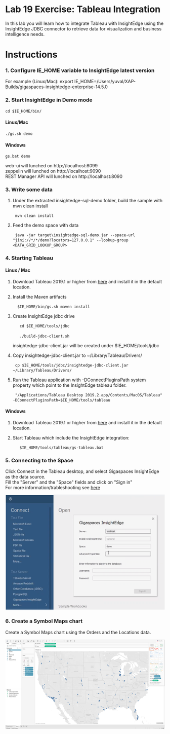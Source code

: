 # Lab 19 Exercise: Tableau Integration

In this lab you will learn how to integrate Tableau with InsightEdge using the InsightEdge JDBC connector to retrieve data for visualization and business intelligence needs.

# Instructions
### 1. Configure IE_HOME variable to InsightEdge latest version
For example (Linux/Mac): export IE_HOME=/Users/yuval/XAP-Builds/gigaspaces-insightedge-enterprise-14.5.0

### 2. Start InsightEdge in Demo mode
    cd $IE_HOME/bin/
    
#### Linux/Mac <br /> 
    ./gs.sh demo 
#### Windows
    gs.bat demo 
    
web-ui will lunched on http://localhost:8099 <br />
zeppelin will lunched on http://localhost:9090 <br />
REST Manager API will lunched on http://localhost:8090 <br /> 

### 3. Write some data

1. Under the extracted insightedge-sql-demo folder, build the sample with mvn clean install <br />
        
        mvn clean install

2. Feed the demo space with data <br />

        java -jar target\insightedge-sql-demo.jar --space-url "jini://*/*/demo?locators=127.0.0.1" --lookup-group <DATA_GRID_LOOKUP_GROUP>
    

 
### 4. Starting Tableau
#### Linux / Mac

1. Download Tableau 2019.1 or higher from [here](https://www.tableau.com/trial/tableau-software?utm_campaign_id=2017049&utm_campaign=Prospecting-CORE-ALL-ALL-ALL-ALL&utm_medium=Paid+Search&utm_source=Google+Search&utm_language=EN&utm_country=MED&kw=%2Btableau&adgroup=CTX-Brand-Core-B&adused=336806490197&matchtype=b&placement=&gclid=CjwKCAjw-ITqBRB7EiwAZ1c5U3qli3LyKpES9OFiSueG8rd3s9zRIfUzDga4Ui9uzsARROZUyqqqzhoC5zMQAvD_BwE&gclsrc=aw.ds)
   and install it in the default location. 
2. Install the Maven artifacts <br />

         $IE_HOME/bin/gs.sh maven install
    

3. Create InsightEdge jdbc drive <br />

          cd $IE_HOME/tools/jdbc

          ./build-jdbc-client.sh

      insightedge-jdbc-client.jar will be created under $IE_HOME/tools/jdbc <br />
      
4. Copy insightedge-jdbc-client.jar to ~/Library/Tableau/Drivers/ <br />

        cp $IE_HOME/tools/jdbc/insightedge-jdbc-client.jar ~/Library/Tableau/Drivers/
        
5. Run the Tableau application with -DConnectPluginsPath system property which point to the InsightEdge tableau folder. <br />

        "/Applications/Tableau Desktop 2019.2.app/Contents/MacOS/Tableau" -DConnectPluginsPath=$IE_HOME/tools/tableau 

#### Windows

1. Download Tableau 2019.1 or higher from [here](https://www.tableau.com/trial/tableau-software?utm_campaign_id=2017049&utm_campaign=Prospecting-CORE-ALL-ALL-ALL-ALL&utm_medium=Paid+Search&utm_source=Google+Search&utm_language=EN&utm_country=MED&kw=%2Btableau&adgroup=CTX-Brand-Core-B&adused=336806490197&matchtype=b&placement=&gclid=CjwKCAjw-ITqBRB7EiwAZ1c5U3qli3LyKpES9OFiSueG8rd3s9zRIfUzDga4Ui9uzsARROZUyqqqzhoC5zMQAvD_BwE&gclsrc=aw.ds)
   and install it in the default location. 

2. Start Tableau which include the InsightEdge integration: <br />

          $IE_HOME/tools/tableau/gs-tableau.bat

 
 ### 5. Connecting to the Space 
 
 Click Connect in the Tableau desktop, and select Gigaspaces InsightEdge as the data source. <br />
 Fill the "Server" and the "Space" fields and click on "Sign in" <br />
 For more information/trableshooting see [here](https://docs.gigaspaces.com/latest/dev-java/tableau-integration.html#ConnectingtotheSpace)   
 
 ![Screenshot](./screenshots/connectToSpace.png) <br />
 
  ### 6. Create a Symbol Maps chart
 
 Create a Symbol Maps chart using the Orders and the Locations data. <br />
 
  ![Screenshot](./screenshots/symbolMaps.png) <br /> 
 
 
 
 
  
